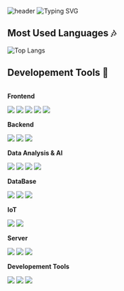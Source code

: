 ![header](https://capsule-render.vercel.app/api?type=waving&color=703EE5&text=&animation=twinkling&height=100)
![Typing SVG](https://readme-typing-svg.demolab.com?font=Alkatra&weight=500&size=60&duration3500&pause=3&color=703EE5&center=false&vCenter=false&multiline=true&repeat=true&width=1000&height=100&lines=Welcome+to+Kyle's+GitHub!)

## Most Used Languages 🎶
![Top Langs](https://github-readme-stats.vercel.app/api/top-langs/?username=Kiruchoco&layout=compact&custom_title=My&nbsp;Language&nbsp;)

## Developement Tools 🔨
<div style="display:flex; flex-direction:column; align-items:flex-start;">
    <p><strong>Frontend</strong></p>
    <div>
        <img src="https://img.shields.io/badge/html5-E34F26?style=flat-square&logo=html5&logoColor=white"> 
        <img src="https://img.shields.io/badge/css-1572B6?style=flat-square&logo=css3&logoColor=white"> 
        <img src="https://img.shields.io/badge/javascript-F7DF1E?style=flat-square&logo=javascript&logoColor=white"> 
        <img src="https://img.shields.io/badge/bootstrap-7952B3?style=flat-square&logo=bootstrap&logoColor=white">
        <img src="https://img.shields.io/badge/React-61DAFB?style=flat-square&logo=bootstrap&logoColor=white">
    </div>
    <p><strong>Backend</strong></p>
    <div>
        <img src="https://img.shields.io/badge/Django-092E20?style=flat-square&logo=Django&logoColor=white">
        <img src="https://img.shields.io/badge/Flask-000000?style=flat-square&logo=Flask&logoColor=white">
        <img src="https://img.shields.io/badge/FastAPI-009688?style=flat-square&logo=fastapi&logoColor=white">
    </div>
    <p><strong>Data Analysis & AI</strong></p>
    <div>
        <img src="https://img.shields.io/badge/python-3776AB?style=flat-square&logo=python&logoColor=white">
        <img src="https://img.shields.io/badge/R-276DC3?style=flat-square&logo=R&logoColor=white">
        <img src="https://img.shields.io/badge/Tensorflow-FF6F00?style=flat-square&logo=Tensorflow&logoColor=white">
        <img src="https://img.shields.io/badge/OpenAI-412991?style=flat-square&logo=OpenAI&logoColor=white">
    </div>
    <p><strong>DataBase</strong></p>
    <div>
        <img src="https://img.shields.io/badge/SQLite-003B57?style=flat-square&logo=SQLite&logoColor=white">
        <img src="https://img.shields.io/badge/MySQL-4479A1?style=flat-square&logo=MySQL&logoColor=white">
        <img src="https://img.shields.io/badge/MongoDB-47A248?style=flat-square&logo=mongodb&logoColor=white">
    </div>
    <p><strong>IoT</strong></p>
    <div>
        <img src="https://img.shields.io/badge/RaspberryPi-A22846?style=flat-square&logo=raspberrypi&logoColor=white">
        <img src="https://img.shields.io/badge/Arduino-00878F?style=flat-square&logo=arduino&logoColor=white">
    </div>
    <p><strong>Server</strong></p>
    <div>
        <img src="https://img.shields.io/badge/Linux-FCC624?style=flat-square&logo=Linux&logoColor=white">
        <img src="https://img.shields.io/badge/AWS-232F3E?style=flat-square&logo=amazonaws&logoColor=white">
        <img src="https://img.shields.io/badge/Azure-0078D4?style=flat-square&logo=microsoftazure&logoColor=white">
    </div>
    <p><strong>Developement Tools</strong></p>
    <div>
        <img src="https://img.shields.io/badge/pycharm-000000?style=flat-square&logo=pycharm&logoColor=white">
        <img src="https://img.shields.io/badge/VSCode-007ACC?style=flat-square&logo=visualstudiocode&logoColor=white">
        <img src="https://img.shields.io/badge/Colab-F9AB00?style=flat-square&logo=googlecolab&logoColor=white">
    </div><br>
</div>
